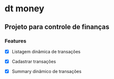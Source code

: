 # dt money
## Projeto para controle de finanças

### Features

- [x] Listagem dinâmica de transações
- [x] Cadastrar transações
- [x] Summary dinâmico de transações  

